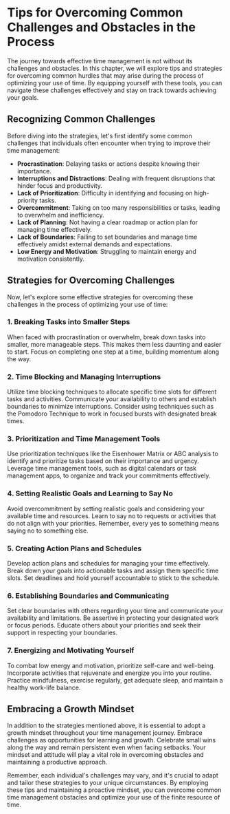 Tips for Overcoming Common Challenges and Obstacles in the Process
===========================================================================

The journey towards effective time management is not without its challenges and obstacles. In this chapter, we will explore tips and strategies for overcoming common hurdles that may arise during the process of optimizing your use of time. By equipping yourself with these tools, you can navigate these challenges effectively and stay on track towards achieving your goals.

Recognizing Common Challenges
-----------------------------

Before diving into the strategies, let's first identify some common challenges that individuals often encounter when trying to improve their time management:

* **Procrastination**: Delaying tasks or actions despite knowing their importance.
* **Interruptions and Distractions**: Dealing with frequent disruptions that hinder focus and productivity.
* **Lack of Prioritization**: Difficulty in identifying and focusing on high-priority tasks.
* **Overcommitment**: Taking on too many responsibilities or tasks, leading to overwhelm and inefficiency.
* **Lack of Planning**: Not having a clear roadmap or action plan for managing time effectively.
* **Lack of Boundaries**: Failing to set boundaries and manage time effectively amidst external demands and expectations.
* **Low Energy and Motivation**: Struggling to maintain energy and motivation consistently.

Strategies for Overcoming Challenges
------------------------------------

Now, let's explore some effective strategies for overcoming these challenges in the process of optimizing your use of time:

### 1. Breaking Tasks into Smaller Steps

When faced with procrastination or overwhelm, break down tasks into smaller, more manageable steps. This makes them less daunting and easier to start. Focus on completing one step at a time, building momentum along the way.

### 2. Time Blocking and Managing Interruptions

Utilize time blocking techniques to allocate specific time slots for different tasks and activities. Communicate your availability to others and establish boundaries to minimize interruptions. Consider using techniques such as the Pomodoro Technique to work in focused bursts with designated break times.

### 3. Prioritization and Time Management Tools

Use prioritization techniques like the Eisenhower Matrix or ABC analysis to identify and prioritize tasks based on their importance and urgency. Leverage time management tools, such as digital calendars or task management apps, to organize and track your commitments effectively.

### 4. Setting Realistic Goals and Learning to Say No

Avoid overcommitment by setting realistic goals and considering your available time and resources. Learn to say no to requests or activities that do not align with your priorities. Remember, every yes to something means saying no to something else.

### 5. Creating Action Plans and Schedules

Develop action plans and schedules for managing your time effectively. Break down your goals into actionable tasks and assign them specific time slots. Set deadlines and hold yourself accountable to stick to the schedule.

### 6. Establishing Boundaries and Communicating

Set clear boundaries with others regarding your time and communicate your availability and limitations. Be assertive in protecting your designated work or focus periods. Educate others about your priorities and seek their support in respecting your boundaries.

### 7. Energizing and Motivating Yourself

To combat low energy and motivation, prioritize self-care and well-being. Incorporate activities that rejuvenate and energize you into your routine. Practice mindfulness, exercise regularly, get adequate sleep, and maintain a healthy work-life balance.

Embracing a Growth Mindset
--------------------------

In addition to the strategies mentioned above, it is essential to adopt a growth mindset throughout your time management journey. Embrace challenges as opportunities for learning and growth. Celebrate small wins along the way and remain persistent even when facing setbacks. Your mindset and attitude will play a vital role in overcoming obstacles and maintaining a productive approach.

Remember, each individual's challenges may vary, and it's crucial to adapt and tailor these strategies to your unique circumstances. By employing these tips and maintaining a proactive mindset, you can overcome common time management obstacles and optimize your use of the finite resource of time.
